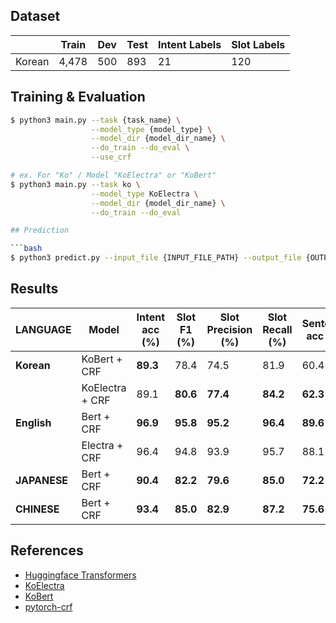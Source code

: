 ## Dataset

|         | Train  | Dev | Test | Intent Labels | Slot Labels |
| ------- | ------ | --- | ---- | ------------- | ----------- |
| Korean  | 4,478  | 500 | 893  | 21            | 120         |


## Training & Evaluation

```bash
$ python3 main.py --task {task_name} \
                  --model_type {model_type} \
                  --model_dir {model_dir_name} \
                  --do_train --do_eval \
                  --use_crf

# ex. For "Ko" / Model "KoElectra" or "KoBert"
$ python3 main.py --task ko \
                  --model_type KoElectra \
                  --model_dir {model_dir_name} \
                  --do_train --do_eval

## Prediction

```bash
$ python3 predict.py --input_file {INPUT_FILE_PATH} --output_file {OUTPUT_FILE_PATH} --model_dir {SAVED_CKPT_PATH}
```

## Results

|   LANGUAGE    |       Model      | Intent acc (%) | Slot F1 (%) | Slot Precision (%) | Slot Recall (%) | Sentence acc (%) |
|  ----------   | ---------------- | -------------- | ----------- | ------------------ | --------------- | ---------------- |
|  **Korean**   |   KoBert + CRF   |    **89.3**    |     78.4    |        74.5        |      81.9       |       60.4       |
|               |  KoElectra + CRF |      89.1      |   **80.6**  |      **77.4**      |    **84.2**     |     **62.3**     |
|  **English**  |    Bert + CRF    |    **96.9**    |   **95.8**  |      **95.2**      |    **96.4**     |     **89.6**     |
|               |   Electra + CRF  |      96.4      |     94.8    |        93.9        |      95.7       |       88.1       |
|  **JAPANESE** |    Bert + CRF    |    **90.4**    |   **82.2**  |      **79.6**      |    **85.0**     |     **72.2**     |
|  **CHINESE**  |    Bert + CRF    |    **93.4**    |   **85.0**  |      **82.9**      |    **87.2**     |     **75.6**     |

## References

- [Huggingface Transformers](https://github.com/huggingface/transformers)
- [KoElectra](https://github.com/monologg/KoELECTRA)
- [KoBert](https://github.com/monologg/JointBERT)
- [pytorch-crf](https://github.com/kmkurn/pytorch-crf)
